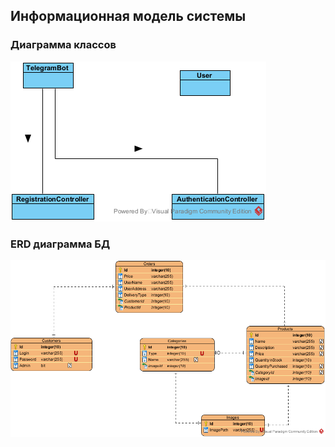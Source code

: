 ## Информационная модель системы

### Диаграмма классов

![Диаграмма классов](class-dia.png)

### ERD диаграмма БД

![](storage.png)